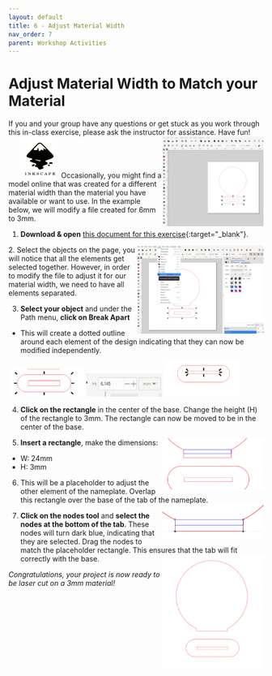 ```yaml
---
layout: default
title: 6 - Adjust Material Width
nav_order: 7
parent: Workshop Activities
---
```


# Adjust Material Width to Match your Material

<img src="images/act2/01.start.jpg" style="margin-left:20px; float:right;width:200px;" alt="">
If you and your group have any questions or get stuck as you work through this in-class exercise, please ask the instructor for assistance.  Have fun!

<img src="images/inkscape-logo.jpg" style="margin-left:20px; width:80px;" alt="inkscape logo">

<img src="images/act2/01.start.png" style="width:200px;float:right;" alt="">
Occasionally, you might find a model online that was created for a different material width than the material you have available or want to use. In the example below, we will modify a file created for 6mm to 3mm.  

1. **Download & open** [this document for this exercise](docs/Name_plate_6mm.svg){:target="_blank"}.  

<img src="images/act2/02.breakappart.png" style="width:250px;float:right;" alt="">
2. Select the objects on the page, you will notice that all the elements get selected together. However, in order to modify the file to adjust it for our material width, we need to have all elements separated. 
   
3. **Select your object** and under the Path menu, **click on Break Apart**
- This will create a dotted outline around each element of the design indicating that they can now be modified independently.
<img src="images/act2/03.appart.png" style="width:150px;float;" alt="">
<img src="images/act2/03b.6mm.png" style="width:150px;float;" alt="">
<img src="images/act2/04.moving_slot.png" style="width:150px;float;" alt="">
   
4. **Click on the rectangle** in the center of the base. Change the height (H) of the rectangle to 3mm. The rectangle can now be moved to be in the center of the base. 
   
5. **Insert a rectangle**, make the dimensions: <img src="images/act2/05.copy_and_change.png" style="width:200px;float:right;" alt="">
- W: 24mm
- H: 3mm
  
6. This will be a placeholder to adjust the other element of the nameplate.  Overlap this rectangle over the base of the tab of the nameplate. <img src="images/act2/06.nodes.png" style="width:200px;float:right;" alt="">
   
7. **Click on the nodes tool** and **select the nodes at the bottom of the tab**. These nodes will turn dark blue, indicating that they are selected. Drag the nodes to match the placeholder rectangle. This ensures that the tab will fit correctly with the base. <img src="images/act2/07.final3mm.png" style="width:200px;float:right;" alt="">

_Congratulations, your project is now ready to be laser cut on a 3mm material!_
